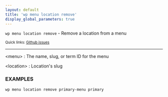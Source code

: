 ```yaml
---
layout: default
title: 'wp menu location remove'
display_global_parameters: true
---
```


`wp menu location remove` - Remove a location from a menu

<small>Quick links: <a href="https://github.com/wp-cli/wp-cli/issues?q=is%3Aopen+label%3Acommand%3Aremove+sort%3Aupdated-desc">Github issues</a></small>

<hr />

&lt;menu&gt;
: The name, slug, or term ID for the menu

&lt;location&gt;
: Location's slug

### EXAMPLES

    wp menu location remove primary-menu primary



